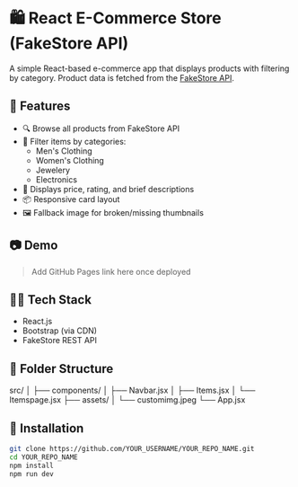 # 🛍️ React E-Commerce Store (FakeStore API)

A simple React-based e-commerce app that displays products with filtering by category. Product data is fetched from the [FakeStore API](https://fakestoreapi.com/).

## 🚀 Features

- 🔍 Browse all products from FakeStore API
- 🎯 Filter items by categories:
  - Men's Clothing
  - Women's Clothing
  - Jewelery
  - Electronics
- 🌟 Displays price, rating, and brief descriptions
- 📦 Responsive card layout
- 🖼 Fallback image for broken/missing thumbnails

## 📷 Demo

> Add GitHub Pages link here once deployed

## 🧑‍💻 Tech Stack

- React.js
- Bootstrap (via CDN)
- FakeStore REST API

## 📁 Folder Structure


src/
│
├── components/
│ ├── Navbar.jsx
│ ├── Items.jsx
│ └── Itemspage.jsx
├── assets/
│ └── customimg.jpeg
└── App.jsx


## 🔧 Installation

```bash
git clone https://github.com/YOUR_USERNAME/YOUR_REPO_NAME.git
cd YOUR_REPO_NAME
npm install
npm run dev 
